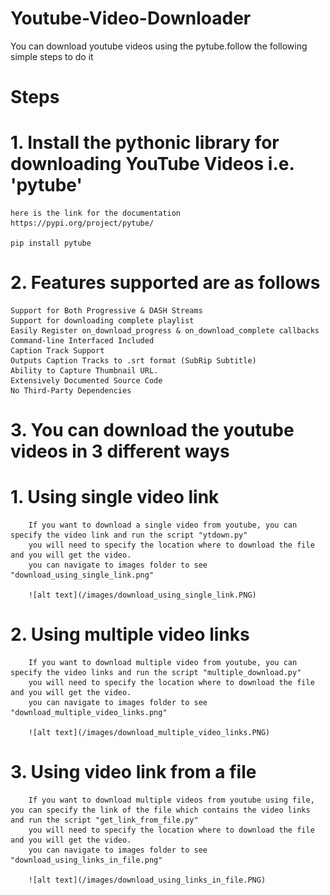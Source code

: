 # Youtube-Video-Downloader
  You can download youtube videos using the pytube.follow the following simple steps to do it

# Steps
# 1. Install the pythonic library for downloading YouTube Videos i.e. 'pytube'
    here is the link for the documentation
    https://pypi.org/project/pytube/
    
    pip install pytube
    
# 2. Features supported are as follows
    Support for Both Progressive & DASH Streams
    Support for downloading complete playlist
    Easily Register on_download_progress & on_download_complete callbacks
    Command-line Interfaced Included
    Caption Track Support
    Outputs Caption Tracks to .srt format (SubRip Subtitle)
    Ability to Capture Thumbnail URL.
    Extensively Documented Source Code
    No Third-Party Dependencies
    
# 3. You can download the youtube videos in 3 different ways 

  # 1. Using single video link
  
        If you want to download a single video from youtube, you can specify the video link and run the script "ytdown.py" 
        you will need to specify the location where to download the file and you will get the video.
        you can navigate to images folder to see "download_using_single_link.png" 
        
        ![alt text](/images/download_using_single_link.PNG)
        
  # 2. Using multiple video links
  
        If you want to download multiple video from youtube, you can specify the video links and run the script "multiple_download.py" 
        you will need to specify the location where to download the file and you will get the video.
        you can navigate to images folder to see "download_multiple_video_links.png" 
        
        ![alt text](/images/download_multiple_video_links.PNG)
        
  # 3. Using video link from a file 
        
        If you want to download multiple videos from youtube using file, you can specify the link of the file which contains the video links and run the script "get_link_from_file.py" 
        you will need to specify the location where to download the file and you will get the video.
        you can navigate to images folder to see "download_using_links_in_file.png" 
        
        ![alt text](/images/download_using_links_in_file.PNG)
        
        
        
